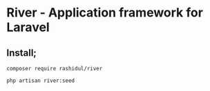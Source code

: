 # River - Application framework for Laravel


## Install;

`composer require rashidul/river`

`php artisan river:seed`
